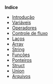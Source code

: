 
**Indice**

* [Introdução](/source/readme.md)
* [Variáveis](/source/variables/variable.c)
* [Operadores]()
* [Controle de fluxo]()
* [Laços]()
* [Array]()
* [String]()
* [Funções]()
* [Ponteiros]()
* [Struct]()
* [Union]()
* [Arquivos]()